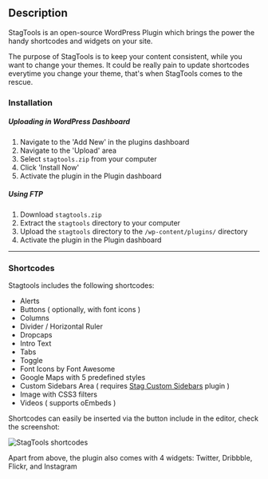 ## Description
StagTools is an open-source WordPress Plugin which brings the power the handy shortcodes and widgets on your site.

The purpose of StagTools is to keep your content consistent, while you want to change your themes. It could be really pain to update shortcodes everytime you change your theme, that's when StagTools comes to the rescue.

### Installation
##### Uploading in WordPress Dashboard

1. Navigate to the 'Add New' in the plugins dashboard
2. Navigate to the 'Upload' area
3. Select `stagtools.zip` from your computer
4. Click 'Install Now'
5. Activate the plugin in the Plugin dashboard

##### Using FTP

1. Download `stagtools.zip`
2. Extract the `stagtools` directory to your computer
3. Upload the `stagtools` directory to the `/wp-content/plugins/` directory
4. Activate the plugin in the Plugin dashboard

---

### Shortcodes
Stagtools includes the following shortcodes:
* Alerts
* Buttons ( optionally, with font icons )
* Columns
* Divider / Horizontal Ruler
* Dropcaps
* Intro Text
* Tabs
* Toggle
* Font Icons by Font Awesome
* Google Maps with 5 predefined styles
* Custom Sidebars Area ( requires [Stag Custom Sidebars](https://wordpress.org/plugins/stag-custom-sidebars/) plugin )
* Image with CSS3 filters
* Videos ( supports oEmbeds )

Shortcodes can easily be inserted via the button include in the editor, check the screenshot:

![StagTools shortcodes](https://i.cloudup.com/kccxOo7_Xh.png)

Apart from above, the plugin also comes with 4 widgets: Twitter, Dribbble, Flickr, and Instagram
